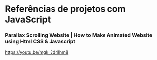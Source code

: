 # Referências de projetos com JavaScript

### Parallax Scrolling Website | How to Make Animated Website using Html CSS & Javascript

https://youtu.be/mgk_2d4lhm8
